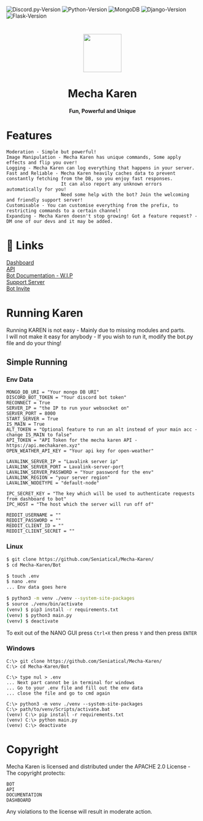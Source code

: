![Discord.py-Version](https://img.shields.io/badge/discord.py-1.7.1-blue?style=flat-square)
![Python-Version](https://img.shields.io/badge/python-3.9.1-green?style=flat-square)
![MongoDB](https://img.shields.io/badge/MongoDB-pink?style=flat-square)
![Django-Version](https://img.shields.io/badge/Django-3.1.3-blue?style=flat-square)
![Flask-Version](https://img.shields.io/badge/Flask-1.1.2-blue?style=flat-square)

<h1 align="center">
  <img src="https://cdn.discordapp.com/avatars/740514706858442792/3d4c161d2bfa97ec86cc82102df5cad5.png?size=512" height='100px' width='100px'>
</h1>
<h1 align="center">Mecha Karen</h1>
<h4 align="center">Fun, Powerful and Unique</h4>

# Features
```
Moderation - Simple but powerful!
Image Manipulation - Mecha Karen has unique commands, Some apply effects and flip you over!
Logging - Mecha Karen can log everything that happens in your server.
Fast and Reliable - Mecha Karen heavily caches data to prevent constantly fetching from the DB, so you enjoy fast responses. 
                    It can also report any unknown errors automatically for you!
                    Need some help with the bot? Join the welcoming and friendly support server!
Customisable - You can customise everything from the prefix, to restricting commands to a certain channel!
Expanding - Mecha Karen doesn't stop growing! Got a feature request? - DM one of our devs and it may be added.
```

# 🔗 Links
[Dashboard](https://mechakaren.xyz/login)\
[API](https://api.mechakaren.xyz/docs)\
[Bot Documentation - W.I.P](https://docs.mechakaren.xyz/)\
[Support Server](https://discord.gg/Q5mFhUM)\
[Bot Invite](https://discord.com/oauth2/authorize?client_id=740514706858442792&permissions=0&scope=bot)

# Running Karen
Running KAREN is not easy - Mainly due to missing modules and parts.\
I will not make it easy for anybody - If you wish to run it, modify the bot.py file and do your thing!

## Simple Running

### Env Data
```
MONGO_DB_URI = "Your mongo DB URI"
DISCORD_BOT_TOKEN = "Your discord bot token"
RECONNECT = True
SERVER_IP = "the IP to run your websocket on"
SERVER_PORT = 8000
START_SERVER = True
IS_MAIN = True
ALT_TOKEN = "Optional feature to run an alt instead of your main acc - change IS_MAIN to false"
API_TOKEN = "API Token for the mecha karen API - https://api.mechakaren.xyz"
OPEN_WEATHER_API_KEY = "Your api key for open-weather"

LAVALINK_SERVER_IP = "Lavalink server ip"
LAVALINK_SERVER_PORT = Lavalink-server-port
LAVALINK_SERVER_PASSWORD = "Your password for the env"
LAVALINK_REGION = "your server region"
LAVALINK_NODETYPE = "default-node"

IPC_SECRET_KEY = "The key which will be used to authenticate requests from dashboard to bot"
IPC_HOST = "The host which the server will run off of"

REDDIT_USERNAME = ""
REDDIT_PASSWORD = ""
REDDIT_CLIENT_ID = ""
REDDIT_CLIENT_SECRET = ""
```

### Linux
```sh
$ git clone https://github.com/Seniatical/Mecha-Karen/
$ cd Mecha-Karen/Bot

$ touch .env
$ nano .env
... Env data goes here

$ python3 -m venv ./venv --system-site-packages
$ source ./venv/bin/activate
(venv) $ pip3 install -r requirements.txt
(venv) $ python3 main.py
(venv) $ deactivate
```
To exit out of the NANO GUI press `Ctrl+X` then press `Y` and then press `ENTER`

### Windows
```
C:\> git clone https://github.com/Seniatical/Mecha-Karen/
C:\> cd Mecha-Karen/Bot

C:\> type nul > .env
... Next part cannot be in terminal for windows
... Go to your .env file and fill out the env data
... close the file and go to cmd again

C:\> python3 -m venv ./venv --system-site-packages
C:\> path/to/venv/Scripts/activate.bat
(venv) C:\> pip install -r requirements.txt
(venv) C:\> python main.py
(venv) C:\> deactivate
```

# Copyright
Mecha Karen is licensed and distributed under the APACHE 2.0 License - The copyright protects:
```
BOT
API
DOCUMENTATION
DASHBOARD
```

Any violations to the license will result in moderate action.
